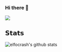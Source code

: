 ### Hi there 👋

![](https://vistr.dev/badge?repo=AlvaroVasconcelos)

## 𝗦𝘁𝗮𝘁𝘀

![elfocrash's github stats](https://github-readme-stats.vercel.app/api?username=AlvaroVasconcelos&show_icons=true&theme=dracula)
